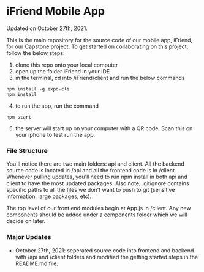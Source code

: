 # iFriend Mobile App
Updated on October 27th, 2021.

This is the main repository for the source code of our mobile app, iFriend, for our Capstone project.
To get started on collaborating on this project, follow the below steps:

1. clone this repo onto your local computer
2. open up the folder iFriend in your IDE
3. in the terminal, cd into /iFriend/client and run the below commands
```
npm install -g expo-cli
npm install
```
4. to run the app, run the command
```
npm start
```
5. the server will start up on your computer with a QR code. Scan this on your iphone to test run the app.

### File Structure
You'll notice there are two main folders: api and client.  All the backend source code is located in /api and all the frontend code is in /client.
Whenever pulling updates, you'll need to run npm install in both api and client to have the most updated packages. Also note, .gitignore contains specific
paths to all the files we don't want to push to git (sensitive information, large packages, etc).

The top level of our front end modules begin at App.js in /client.  Any new components should be added under a components folder which we will 
decide on later.

### Major Updates
- October 27th, 2021: seperated source code into frontend and backend with /api and /client folders and modified the getting started steps in the README.md file.